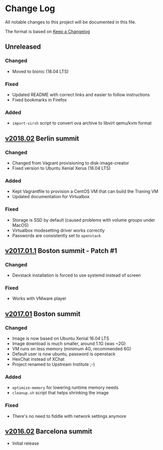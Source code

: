 # Change Log
All notable changes to this project will be documented in this file.

The format is based on [Keep a Changelog](http://keepachangelog.com/)

## Unreleased

### Changed
- Moved to bionic (18.04 LTS)

### Fixed
- Updated README with correct links and easier to follow instructions
- Fixed bookmarks in Firefox

### Added
- `import-virsh` script to convert ova archive to libvirt qemu/kvm format

## [v2018.02] Berlin summit

### Changed
- Changed from Vagrant provisioning to disk-image-creator
- Fixed version to Ubuntu Xenial Xerus (16.04 LTS)

### Added
- Kept Vagrantfile to provision a CentOS VM that can build the Traning VM
- Updated documentation for Virtualbox

### Fixed
- Storage is SSD by default (caused problems with volume groups under MacOS)
- Virtualbox modesetting driver works correctly
- Passwords are consistently set to `openstack`

[v2018.02]: https://github.com/openstack/upstream-institute-virtual-environment/compare/v2017.01.1...v2018.02

## [v2017.01.1] Boston summit - Patch #1

### Changed
- Devstack installation is forced to use systemd instead of screen

### Fixed
- Works with VMware player

[v2017.01.1]: https://github.com/openstack/upstream-institute-virtual-environment/compare/v2017.01...v2017.01.1

## [v2017.01] Boston summit

### Changed
- Image is now based on Ubuntu Xenial 16.04 LTS
- Image download is much smaller, around 1.1G (was ~2G)
- VM runs on less memory (minimum 4G, recommended 6G)
- Default user is now ubuntu, password is openstack
- HexChat instead of XChat
- Project renamed to Upstream Institute ;-)

### Added
- `optimize-memory` for lowering runtime memory needs
- `cleanup.sh` script that helps shrinking the image

### Fixed
- There's no need to fiddle with network settings anymore

[v2017.01]: https://github.com/openstack/upstream-institute-virtual-environment/compare/v2016.02...v2017.01

## [v2016.02] Barcelona summit

- Initial release

[v2016.02]: https://github.com/openstack/upstream-institute-virtual-environment/tree/v2016.02
